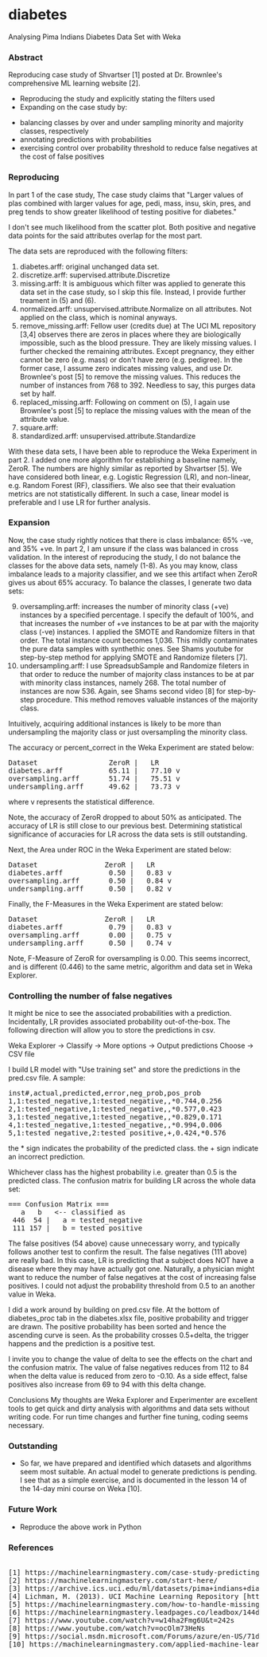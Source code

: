 # diabetes
Analysing Pima Indians Diabetes Data Set with Weka

### Abstract
Reproducing case study of Shvartser [1] posted at Dr. Brownlee's comprehensive ML learning website [2].

- Reproducing the study and explicitly stating the filters used
- Expanding on the case study by:
* balancing classes by over and under sampling minority and majority classes, respectively
* annotating predictions with probabilities
* exercising control over probability threshold to reduce false negatives at the cost of false positives

### Reproducing
In part 1 of the case study, The case study claims that "Larger values of plas combined with larger values for age, pedi, mass, insu, skin, pres, and preg tends to show greater likelihood of testing positive for diabetes."

I don't see much likelihood from the scatter plot. Both positive and negative data points for the said attributes overlap for the most part.

The data sets are reproduced with the following filters:
1. diabetes.arff: original unchanged data set.
2. discretize.arff: supervised.attribute.Discretize
3. missing.arff: It is ambiguous which filter was applied to generate this data set in the case study, so I skip this file. Instead, I provide further treament in (5) and (6).
4. normalized.arff: unsupervised.attribute.Normalize on all attributes. Not applied on the class, which is nominal anyways.
5. remove_missing.arff: Fellow user (credits due) at The UCI ML repository [3,4] observes there are zeros in places where they are biologically impossible, such as the blood pressure. They are likely missing values. I further checked the remaining attributes. Except pregnancy, they either cannot be zero (e.g. mass) or don't have zero (e.g. pedigree). In the former case, I assume zero indicates missing values, and use Dr. Brownlee's post [5] to remove the missing values. This reduces the number of instances from 768 to 392. Needless to say, this purges data set by half.
6. replaced_missing.arff: Following on comment on (5), I again use Brownlee's post [5] to replace the missing values with the mean of the attribute value. 
7. square.arff: <TBD> 
8. standardized.arff: unsupervised.attribute.Standardize

With these data sets, I have been able to reproduce the Weka Experiment in part 2. I added one more algorithm for establishing a baseline namely, ZeroR. The numbers are highly similar as reported by Shvartser [5]. We have considered both linear, e.g. Logistic Regression (LR), and non-linear, e.g. Random Forest (RF), classifiers. We also see that their evaluation metrics are not statistically different. In such a case, linear model is preferable and I use LR for further analysis.

### Expansion

Now, the case study rightly notices that there is class imbalance: 65% -ve, and 35% +ve. In part 2, I am unsure if the class was balanced in cross validation. In the interest of reproducing the study, I do not balance the classes for the above data sets, namely (1-8). As you may know, class imbalance leads to a majority classifier, and we see this artifact when ZeroR gives us about 65% accuracy. To balance the classes, I generate two data sets:

9. oversampling.arff: increases the number of minority class (+ve) instances by a specified percentage. I specify the default of 100%, and that increases the number of +ve instances to be at par with the majority class (-ve) instances. I applied the SMOTE and Randomize filters in that order. The total instance count becomes 1,036. This mildly contaminates the pure data samples with synthethic ones. See Shams youtube for step-by-step method for applying SMOTE and Randomize fileters [7]. 
10. undersampling.arff: I use SpreadsubSample and Randomize fileters in that order to reduce the number of majority class instances to be at par with minority class instances, namely 268. The total number of instances are now 536. Again, see Shams second video [8] for step-by-step procedure. This method removes valuable instances of the majority class. 

Intuitively, acquiring additional instances is likely to be more than undersampling the majority class or just oversampling the minority class.

The accuracy or percent_correct in the Weka Experiment are stated below:

<pre>
Dataset        		    ZeroR |   LR 
diabetes.arff       	65.11 |   77.10 v
oversampling.arff   	51.74 |   75.51 v
undersampling.arff  	49.62 |   73.73 v
</pre>

where v represents the statistical difference.

Note, the accuracy of ZeroR dropped to about 50% as anticipated. The accuracy of LR is still close to our previous best. Determining statistical significance of accuracies for LR across the data sets is still outstanding. 

Next, the Area under ROC in the Weka Experiment are stated below:

<pre>
Dataset        		   ZeroR |   LR 
diabetes.arff       	0.50 |   0.83 v
oversampling.arff   	0.50 |   0.84 v
undersampling.arff  	0.50 |   0.82 v
</pre>

Finally, the F-Measures in the Weka Experiment are stated below:

<pre>
Dataset        		   ZeroR |   LR 
diabetes.arff       	0.79 |   0.83 v
oversampling.arff   	0.00 |   0.75 v
undersampling.arff  	0.50 |   0.74 v
</pre>

Note, F-Measure of ZeroR for oversampling is 0.00. This seems incorrect, and is different (0.446) to the same metric, algorithm and data set in Weka Explorer.

### Controlling the number of false negatives

It might be nice to see the associated probabilities with a prediction. Incidentally, LR provides associated probability out-of-the-box. The following direction will allow you to store the predictions in csv.

Weka Explorer -> Classify -> More options -> Output predictions Choose -> CSV file

I build LR model with "Use training set" and store the predictions in the pred.csv file. A sample:

<pre>
inst#,actual,predicted,error,neg_prob,pos_prob
1,1:tested_negative,1:tested_negative,,*0.744,0.256
2,1:tested_negative,1:tested_negative,,*0.577,0.423
3,1:tested_negative,1:tested_negative,,*0.829,0.171
4,1:tested_negative,1:tested_negative,,*0.994,0.006
5,1:tested_negative,2:tested_positive,+,0.424,*0.576
</pre>

the * sign indicates the probability of the predicted class. 
the + sign indicate an incorrect prediction.

Whichever class has the highest probability i.e. greater than 0.5 is the predicted class. The confusion matrix for building LR across the whole data set:

<pre>
=== Confusion Matrix ===
   a   b   <-- classified as
 446  54 |   a = tested_negative
 111 157 |   b = tested_positive
</pre>
 
The false positives (54 above) cause unnecessary worry, and typically follows another test to confirm the result. The false negatives (111 above) are really bad. In this case, LR is predicting that a subject does NOT have a disease where they may have actually got one. Naturally, a physician might want to reduce the number of false negatives at the cost of increasing false positives. I could not adjust the probability threshold from 0.5 to an another value in Weka.

I did a work around by building on pred.csv file. At the bottom of diabetes_proc tab in the diabetes.xlsx file, positive probability and trigger are drawn. The positive probability has been sorted and hence the ascending curve is seen. As the probability crosses 0.5+delta, the trigger happens and the prediction is a positive test. 

I invite you to change the value of delta to see the effects on the chart and the confusion matrix. The value of false negatives reduces from 112 to 84 when the delta value is reduced from zero to -0.10. As a side effect, false positives also increase from 69 to 94 with this delta change.

Conclusions
My thoughts are Weka Explorer and Experimenter are excellent tools to get quick and dirty analysis with algorithms and data sets without writing code. For run time changes and further fine tuning, coding seems necessary.

### Outstanding
- So far, we have prepared and identified which datasets and algorithms seem most suitable. An actual model to generate predictions is pending. I see that as a simple exercise, and is documented in the lesson 14 of the 14-day mini course on Weka [10].

### Future Work
- Reproduce the above work in Python


### References
<pre> 
[1] https://machinelearningmastery.com/case-study-predicting-the-onset-of-diabetes-within-five-years-part-1-of-3/
[2] https://machinelearningmastery.com/start-here/
[3] https://archive.ics.uci.edu/ml/datasets/pima+indians+diabetes
[4] Lichman, M. (2013). UCI Machine Learning Repository [http://archive.ics.uci.edu/ml]. Irvine, CA: University of California, School of Information and Computer Science.
[5] https://machinelearningmastery.com/how-to-handle-missing-values-in-machine-learning-data-with-weka/
[6] https://machinelearningmastery.leadpages.co/leadbox/144d0b573f72a2%3A164f8be4f346dc/5675267779461120/
[7] https://www.youtube.com/watch?v=w14ha2Fmg6U&t=242s
[8] https://www.youtube.com/watch?v=ocOlm73HeNs
[9] https://social.msdn.microsoft.com/Forums/azure/en-US/71d0efe7-4de0-4434-a4a6-5c27af876c1b/smote-consequences-a-question-and-an-alternative?forum=MachineLearning
[10] https://machinelearningmastery.com/applied-machine-learning-weka-mini-course/
</pre>
